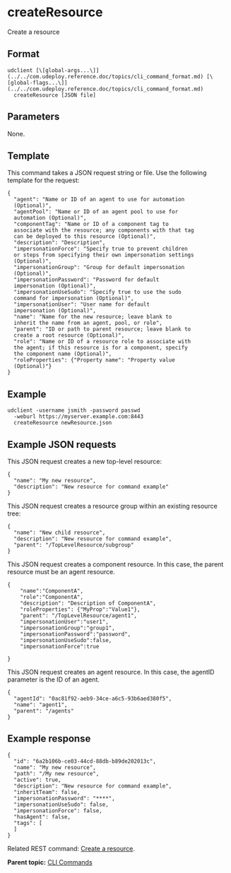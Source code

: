# createResource

Create a resource

## Format

```
udclient [\[global-args...\]](../../com.udeploy.reference.doc/topics/cli_command_format.md) [\[global-flags...\]](../../com.udeploy.reference.doc/topics/cli_command_format.md)
  createResource [JSON file]
```

## Parameters

None.

## Template

This command takes a JSON request string or file. Use the following template for the request:

```
{
  "agent": "Name or ID of an agent to use for automation 
  (Optional)",
  "agentPool": "Name or ID of an agent pool to use for 
  automation (Optional)",
  "componentTag": "Name or ID of a component tag to 
  associate with the resource; any components with that tag 
  can be deployed to this resource (Optional)",
  "description": "Description",
  "impersonationForce": "Specify true to prevent children 
  or steps from specifying their own impersonation settings 
  (Optional)",
  "impersonationGroup": "Group for default impersonation 
  (Optional)",
  "impersonationPassword": "Password for default 
  impersonation (Optional)",
  "impersonationUseSudo": "Specify true to use the sudo 
  command for impersonation (Optional)",
  "impersonationUser": "User name for default 
  impersonation (Optional)",
  "name": "Name for the new resource; leave blank to 
  inherit the name from an agent, pool, or role",
  "parent": "ID or path to parent resource; leave blank to 
  create a root resource (Optional)",
  "role": "Name or ID of a resource role to associate with 
  the agent; if this resource is for a component, specify 
  the component name (Optional)",
  "roleProperties": {"Property name": "Property value 
  (Optional)"}
}

```

## Example

```
udclient -username jsmith -password passwd 
  -weburl https://myserver.example.com:8443
  createResource newResource.json

```

## Example JSON requests

This JSON request creates a new top-level resource:

```
{
  "name": "My new resource",
  "description": "New resource for command example"
}
```

This JSON request creates a resource group within an existing resource tree:

```
{
  "name": "New child resource",
  "description": "New resource for command example",
  "parent": "/TopLevelResource/subgroup"
}
```

This JSON request creates a component resource. In this case, the parent resource must be an agent resource.

```
{
    "name":"ComponentA",
    "role":"ComponentA",
    "description": "Description of ComponentA",
    "roleProperties": {"MyProp":"Value1"},
    "parent": "/TopLevelResource/agent1",
    "impersonationUser":"user1",
    "impersonationGroup":"group1",
    "impersonationPassword":"password",
    "impersonationUseSudo":false,
    "impersonationForce":true

}
```

This JSON request creates an agent resource. In this case, the agentID parameter is the ID of an agent.

```
{
  "agentId": "0ac81f92-aeb9-34ce-a6c5-93b6aed380f5",
  "name": "agent1",
  "parent": "/agents"
}
```

## Example response

```
{
  "id": "6a2b106b-ce03-44cd-88db-b89de202013c",
  "name": "My new resource",
  "path": "/My new resource",
  "active": true,
  "description": "New resource for command example",
  "inheritTeam": false,
  "impersonationPassword": "****",
  "impersonationUseSudo": false,
  "impersonationForce": false,
  "hasAgent": false,
  "tags": [
  ]
}
```

Related REST command: [Create a resource](rest_cli_resource_create_put.md).

**Parent topic:** [CLI Commands](../../com.udeploy.reference.doc/topics/cli_commands.md)

